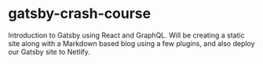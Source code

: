 # gatsby-crash-course
Introduction to Gatsby using React and GraphQL. Will be creating a static site along with a Markdown based blog using a few plugins, and also deploy our Gatsby site to Netlify.
